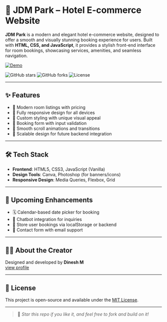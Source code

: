 # 🏨 JDM Park – Hotel E-commerce Website

**JDM Park** is a modern and elegant hotel e-commerce website, designed to offer a smooth and visually stunning booking experience for users. Built with **HTML, CSS, and JavaScript**, it provides a stylish front-end interface for room bookings, showcasing services, amenities, and seamless navigation.

[![Demo](https://img.shields.io/badge/demo-Experience%20Our%20Work-brightgreen)](https://jdm-park.netlify.app/)


![GitHub stars](https://img.shields.io/github/stars/dineshit27/TechnoHacks-JDM-Park430?style=social)
![GitHub forks](https://img.shields.io/github/forks/dineshit27/TechnoHacks-JDM-Park430?style=social)
![License](https://img.shields.io/github/license/dineshit27/TechnoHacks-JDM-Park430style=social)

---

## ✨ Features

- 🛌 Modern room listings with pricing
- 📱 Fully responsive design for all devices
- 🎨 Custom styling with unique visual appeal
- 🧾 Booking form with input validation
- 🔄 Smooth scroll animations and transitions
- 🧠 Scalable design for future backend integration

---

## 🛠 Tech Stack

- **Frontend**: HTML5, CSS3, JavaScript (Vanilla)
- **Design Tools**: Canva, Photoshop (for banners/icons)
- **Responsive Design**: Media Queries, Flexbox, Grid

---

## 🚧 Upcoming Enhancements

- 🗓️ Calendar-based date picker for booking
- 💬 Chatbot integration for inquiries
- 💾 Store user bookings via localStorage or backend
- 📩 Contact form with email support

---

## 🙋‍♂️ About the Creator

Designed and developed by **Dinesh M**  
[view profile](https://github.com/dineshit27/)  


---

## 📄 License

This project is open-source and available under the [MIT License](LICENSE).

---

> 🌟 *Star this repo if you like it, and feel free to fork and build on it!*
